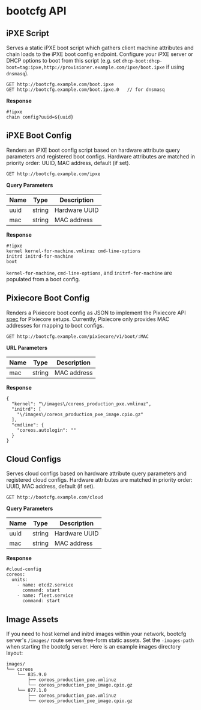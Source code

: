 
# bootcfg API

## iPXE Script

Serves a static iPXE boot script which gathers client machine attributes and chain loads to the iPXE boot config endpoint. Configure your iPXE server or DHCP options to boot from this script (e.g. set `dhcp-boot:dhcp-boot=tag:ipxe,http://provisioner.example.com/ipxe/boot.ipxe` if using `dnsmasq`).

    GET http://bootcfg.example.com/boot.ipxe
    GET http://bootcfg.example.com/boot.ipxe.0   // for dnsmasq

**Response**

    #!ipxe
    chain config?uuid=${uuid}

## iPXE Boot Config

Renders an iPXE boot config script based on hardware attribute query parameters and registered boot configs. Hardware attributes are matched in priority order: UUID, MAC address, default (if set).

    GET http://bootcfg.example.com/ipxe

**Query Parameters**

| Name | Type   | Description   |
|------|--------|---------------|
| uuid | string | Hardware UUID |
| mac  | string | MAC address   |

**Response**

    #!ipxe
    kernel kernel-for-machine.vmlinuz cmd-line-options
    initrd initrd-for-machine
    boot

`kernel-for-machine`, `cmd-line-options`, and `initrf-for-machine` are populated from a boot config.

## Pixiecore Boot Config

Renders a Pixiecore boot config as JSON to implement the Pixiecore API [spec](https://github.com/danderson/pixiecore/blob/master/README.api.md) for Pixiecore setups. Currently, Pixiecore only provides MAC addresses for mapping to boot configs.

    GET http://bootcfg.example.com/pixiecore/v1/boot/:MAC

**URL Parameters**

| Name | Type   | Description |
|------|--------|-------------|
| mac  | string | MAC address |

**Response**

    {
      "kernel": "\/images\/coreos_production_pxe.vmlinuz",
      "initrd": [
        "\/images\/coreos_production_pxe_image.cpio.gz"
      ],
      "cmdline": {
        "coreos.autologin": ""
      }
    }

## Cloud Configs

Serves cloud configs based on hardware attribute query parameters and registered cloud configs. Hardware attributes are matched in priority order: UUID, MAC address, default (if set).

    GET http://bootcfg.example.com/cloud

**Query Parameters**

| Name | Type   | Description   |
|------|--------|---------------|
| uuid | string | Hardware UUID |
| mac  | string | MAC address   |

**Response**

    #cloud-config
    coreos:
      units:
        - name: etcd2.service
          command: start
        - name: fleet.service
          command: start

## Image Assets

If you need to host kernel and initrd images within your network, bootcfg server's `/images/` route serves free-form static assets. Set the `-images-path` when starting the bootcfg server. Here is an example images directory layout:

    images/
    └── coreos
        └── 835.9.0
            ├── coreos_production_pxe.vmlinuz
            └── coreos_production_pxe_image.cpio.gz
        └── 877.1.0
            ├── coreos_production_pxe.vmlinuz
            └── coreos_production_pxe_image.cpio.gz

